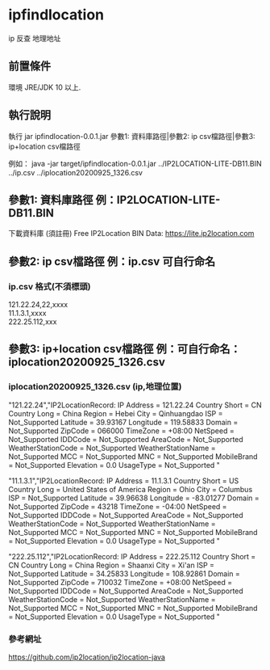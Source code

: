 # ipfindlocation
ip 反查 地理地址 

## 前置條件
環境 JRE/JDK 10 以上.

## 執行說明
執行 jar ipfindlocation-0.0.1.jar 參數1: 資料庫路徑|參數2: ip csv檔路徑|參數3: ip+location csv檔路徑

例如： java -jar target/ipfindlocation-0.0.1.jar ../IP2LOCATION-LITE-DB11.BIN ../ip.csv ../iplocation20200925_1326.csv

## 參數1: 資料庫路徑 例：IP2LOCATION-LITE-DB11.BIN
下載資料庫 (須註冊)
Free IP2Location BIN Data: https://lite.ip2location.com

## 參數2: ip csv檔路徑 例：ip.csv 可自行命名
### ip.csv 格式(不須標頭)

121.22.24,22,xxxx<BR>
11.1.3.1,xxxx<BR>
222.25.112,xxx<BR>

## 參數3: ip+location csv檔路徑 例：可自行命名：iplocation20200925_1326.csv

### iplocation20200925_1326.csv (ip,地理位置)

"121.22.24","IP2LocationRecord:
	IP Address = 121.22.24
	Country Short = CN
	Country Long = China
	Region = Hebei
	City = Qinhuangdao
	ISP = Not_Supported
	Latitude = 39.93167
	Longitude = 119.58833
	Domain = Not_Supported
	ZipCode = 066000
	TimeZone = +08:00
	NetSpeed = Not_Supported
	IDDCode = Not_Supported
	AreaCode = Not_Supported
	WeatherStationCode = Not_Supported
	WeatherStationName = Not_Supported
	MCC = Not_Supported
	MNC = Not_Supported
	MobileBrand = Not_Supported
	Elevation = 0.0
	UsageType = Not_Supported
"<BR>
	
"11.1.3.1","IP2LocationRecord:
	IP Address = 11.1.3.1
	Country Short = US
	Country Long = United States of America
	Region = Ohio
	City = Columbus
	ISP = Not_Supported
	Latitude = 39.96638
	Longitude = -83.01277
	Domain = Not_Supported
	ZipCode = 43218
	TimeZone = -04:00
	NetSpeed = Not_Supported
	IDDCode = Not_Supported
	AreaCode = Not_Supported
	WeatherStationCode = Not_Supported
	WeatherStationName = Not_Supported
	MCC = Not_Supported
	MNC = Not_Supported
	MobileBrand = Not_Supported
	Elevation = 0.0
	UsageType = Not_Supported
"<BR>
	
"222.25.112","IP2LocationRecord:
	IP Address = 222.25.112
	Country Short = CN
	Country Long = China
	Region = Shaanxi
	City = Xi'an
	ISP = Not_Supported
	Latitude = 34.25833
	Longitude = 108.92861
	Domain = Not_Supported
	ZipCode = 710032
	TimeZone = +08:00
	NetSpeed = Not_Supported
	IDDCode = Not_Supported
	AreaCode = Not_Supported
	WeatherStationCode = Not_Supported
	WeatherStationName = Not_Supported
	MCC = Not_Supported
	MNC = Not_Supported
	MobileBrand = Not_Supported
	Elevation = 0.0
	UsageType = Not_Supported
"<BR>

### 參考網址

https://github.com/ip2location/ip2location-java

